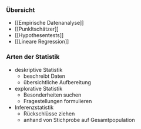 ### Übersicht
+ [[Empirische Datenanalyse]]
+ [[Punkltschätzer]]
+ [[Hypothesentests]]
+ [[Lineare Regression]]

### Arten der Statistik
+ deskriptive Statistik
	+ beschreibt Daten
	+ übersichtliche Aufbereitung
+ explorative Statistik
	+ Besonderheiten suchen
	+ Fragestellungen formulieren
+ Inferenzstatistik
	+ Rückschlüsse ziehen
	+ anhand von Stichprobe auf Gesamtpopulation

